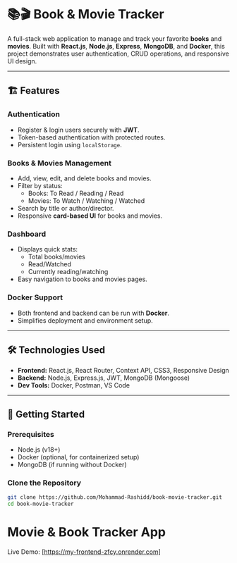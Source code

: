 # 📚🎬 Book & Movie Tracker

A full-stack web application to manage and track your favorite **books** and **movies**. Built with **React.js**, **Node.js**, **Express**, **MongoDB**, and **Docker**, this project demonstrates user authentication, CRUD operations, and responsive UI design.

---

## 🏗️ Features

### Authentication

- Register & login users securely with **JWT**.
- Token-based authentication with protected routes.
- Persistent login using `localStorage`.

### Books & Movies Management

- Add, view, edit, and delete books and movies.
- Filter by status:
  - Books: To Read / Reading / Read
  - Movies: To Watch / Watching / Watched
- Search by title or author/director.
- Responsive **card-based UI** for books and movies.

### Dashboard

- Displays quick stats:
  - Total books/movies
  - Read/Watched
  - Currently reading/watching
- Easy navigation to books and movies pages.

### Docker Support

- Both frontend and backend can be run with **Docker**.
- Simplifies deployment and environment setup.

---

## 🛠️ Technologies Used

- **Frontend:** React.js, React Router, Context API, CSS3, Responsive Design
- **Backend:** Node.js, Express.js, JWT, MongoDB (Mongoose)
- **Dev Tools:** Docker, Postman, VS Code

---

## 🚀 Getting Started

### Prerequisites

- Node.js (v18+)
- Docker (optional, for containerized setup)
- MongoDB (if running without Docker)

### Clone the Repository

```bash
git clone https://github.com/Mohammad-Rashidd/book-movie-tracker.git
cd book-movie-tracker
```

# Movie & Book Tracker App

Live Demo: [https://my-frontend-zfcy.onrender.com]
